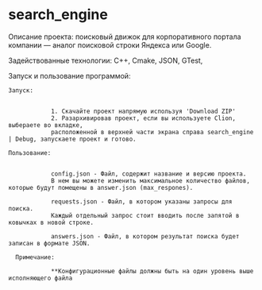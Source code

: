 # search_engine

Описание проекта: поисковый движок для корпоративного портала компании — аналог поисковой строки Яндекса или Google.

Задействованные технологии: C++,
                            Cmake,
                            JSON,
                            GTest,

Запуск и пользование программой:

    Запуск:
    
  
                1. Скачайте проект напрямую используя 'Download ZIP'
                2. Разархивировав проект, если вы используете Clion, выбераете во вкладке, 
                расположенной в верхней части экрана справа search_engine | Debug, запускаете проект и готово.
  
    Пользование: 
    
  
                config.json - Файл, содержит название и версию проекта. 
                В нем вы можете изменить максимальное количество файлов, которые будут помещены в answer.json (max_respones).
                
                requests.json - Файл, в котором указаны запросы для поиска. 
                Каждый отдельный запрос стоит вводить после запятой в ковычках в новой строке.
                
                answers.json - Файл, в котором результат поиска будет записан в формате JSON.
      
      Примечание:

                **Конфигурационные файлы должны быть на один уровень выше исполняющего файла


